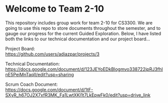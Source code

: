 # Welcome to Team 2-10
This repository includes group work for team 2-10 for CS3300. We are going to use this repo to store documents throughout the semester, and to gauge our progress for the current Guided Exploration. Below, I have listed both the links to our technical documentation and our project board...

Project Board:  
https://github.com/users/adiazpar/projects/3

Technical Documentation:  
https://docs.google.com/document/d/123JEYoEDkBlogmvo338722jpRJ3fhInE5PeiMnTaqlI/edit?usp=sharing

Scrum Coach Document:  
https://docs.google.com/document/d/1tF-SXyR_h67OJ2X7xfR3MK_Fa1LwtXKl1t7LkEpwFk0/edit?usp=drive_link
